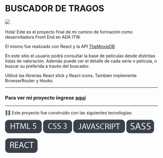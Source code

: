# BUSCADOR DE TRAGOS

<img src="./img/Asset 4.png">  
  

Hola! Este es el proyecto final de mi camino de formación como desarrolladora Front End en ADA ITW.

El mismo fue realizado con React y la API [TheMovieDB](https://www.themoviedb.org)

En este sitio el usuario podrá consultar la base de peliculas desde distintas listas de valoración. Además puede ver el detalle de cada serie o pelicula, 
o buscar su preferida a través del buscador.

Utilicé las librerias React slick y React icons. Tambien implemente BrowserRouter y Hooks.

___

### Para ver mi proyecto ingrese [aquí](https://barbarakrzisnik.github.io/Modulo6-BuscadordeTragos/)  

___

👩‍💻 Este proyecto fue construido con las siguientes tecnologías:  

<img src="./src/Asset 9.png"> <img src="./src/Asset 2.png">  <img src="./src/Asset 3.png">  <img src="./src/Asset 8.png">   

  
<img src="./src/Asset 1.png">
